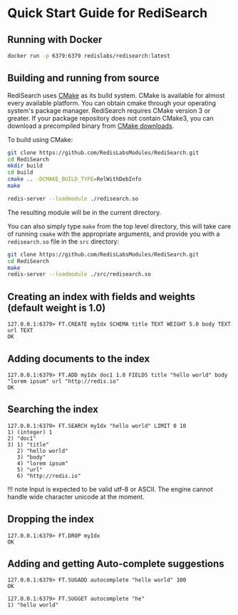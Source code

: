 
# Quick Start Guide for RediSearch

## Running with Docker

```sh
docker run -p 6379:6379 redislabs/redisearch:latest
```

## Building and running from source

RediSearch uses [CMake](https://cmake.org/) as its build system. CMake is
available for almost every available platform. You can obtain cmake through
your operating system's package manager. RediSearch requires CMake version
3 or greater. If your package repository does not contain CMake3, you can
download a precompiled binary from [CMake downloads](https://cmake.org/download/).

To build using CMake:

```sh
git clone https://github.com/RedisLabsModules/RediSearch.git
cd RediSearch
mkdir build
cd build
cmake .. -DCMAKE_BUILD_TYPE=RelWithDebInfo
make

redis-server --loadmodule ./redisearch.so
```

The resulting module will be in the current directory.

You can also simply type `make` from the top level directory, this will
take care of running `cmake` with the appropriate arguments, and provide you
with a `redisearch.so` file in the `src` directory:

```sh
git clone https://github.com/RedisLabsModules/RediSearch.git
cd RediSearch
make
redis-server --loadmodule ./src/redisearch.so
```

## Creating an index with fields and weights (default weight is 1.0)

```
127.0.0.1:6379> FT.CREATE myIdx SCHEMA title TEXT WEIGHT 5.0 body TEXT url TEXT
OK 

``` 

## Adding documents to the index
```
127.0.0.1:6379> FT.ADD myIdx doc1 1.0 FIELDS title "hello world" body "lorem ipsum" url "http://redis.io" 
OK
```

## Searching the index

```
127.0.0.1:6379> FT.SEARCH myIdx "hello world" LIMIT 0 10
1) (integer) 1
2) "doc1"
3) 1) "title"
   2) "hello world"
   3) "body"
   4) "lorem ipsum"
   5) "url"
   6) "http://redis.io"
```

!!! note
    Input is expected to be valid utf-8 or ASCII. The engine cannot handle wide character unicode at the moment. 


## Dropping the index

```
127.0.0.1:6379> FT.DROP myIdx
OK
```

## Adding and getting Auto-complete suggestions

```
127.0.0.1:6379> FT.SUGADD autocomplete "hello world" 100
OK

127.0.0.1:6379> FT.SUGGET autocomplete "he"
1) "hello world"

```
